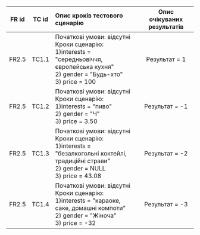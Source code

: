 |FR id|TC id|Опис кроків тестового сценарію|Опис очікуваних результатів|
|:-:|:-:|:-|:-:|
|FR2.5|TC1.1|Початкові умови: відсутні <br> Кроки сценарію: <br> 1)interests = "середньовіччя, європейська кухня"  <br> 2) gender = "Будь-хто" <br> 3) price = 100<br>|Результат =  1|
|FR2.5|TC1.2|Початкові умови: відсутні <br> Кроки сценарію: <br> 1)interests = "пиво" <br> 2) gender = "Ч" <br> 3) price = 3.50<br>|Результат = -1|
|FR2.5|TC1.3|Початкові умови: відсутні <br> Кроки сценарію: <br> 1)interests = "безалкогольні коктейлі, традиційні страви"  <br> 2) gender = NULL <br> 3) price = 43.08<br>|Результат = -2|
|FR2.5|TC1.4|Початкові умови: відсутні <br> Кроки сценарію: <br> 1)interests = "караоке, саке, домашні компоти"  <br> 2) gender = "Жіноча" <br> 3) price = -32<br>|Результат = -3|